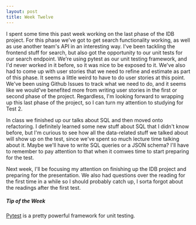 ```yaml
---
layout: post
title: Week Twelve
---
```


I spent some time this past week working on the last phase of the IDB project. For this phase we've got to get search functionality working,
as well as use another team's API in an interesting way. I've been tackling the frontend stuff for search, but also got the opportunity
to our unit tests for our search endpoint. We're using pytest as our unit testing framework, and I'd never worked in it before, so it was
nice to be exposed to it. We've also had to come up with user stories that we need to refine and estimate as part of this phase. It seems
a little weird to have to do user stories at this point. We've been using Github Issues to track what we need to do, and it seems like we 
would've benefited more from writing user stories in the first or second phase of the project. Regardless, I'm looking forward to wrapping
up this last phase of the project, so I can turn my attention to studying for Test 2.

In class we finished up our talks about SQL and then moved onto refactoring. I definitely learned some new stuff about SQL that I didn't 
know before, but I'm curious to see how all the data-related stuff we talked about will show up on the test, since we've spent so much
lecture time talking about it. Maybe we'll have to write SQL queries or a JSON schema? I'll have to remember to pay attention to that
when it comwes time to start preparing for the test.

Next week, I'll be focusing my attention on finishing up the IDB project and preparing for the presentation. We also had questions over
the reading for the first time in a while so I should probably catch up, I sorta forgot about the readings after the first test.

##### Tip of the Week
[Pytest](http://doc.pytest.org/en/latest/) is a pretty powerful framework for unit testing. 
